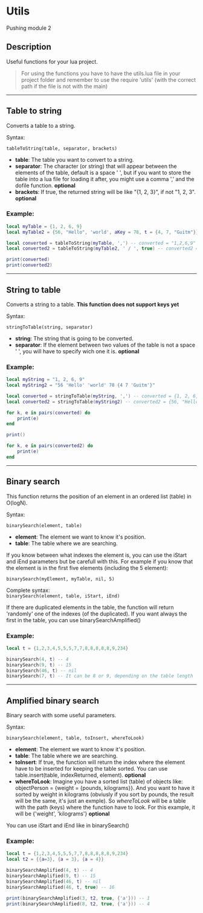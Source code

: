 # Utils

Pushing module 2

## Description

Useful functions for your lua project.

> For using the functions you have to have the utils.lua file in your project folder and remember to use the require 'utils' (with the correct path if the file is not with the main)

---

## Table to string

Converts a table to a string.  

Syntax:

```tableToString(table, separator, brackets)```

* **table**: The table you want to convert to a string.
* **separator**: The character (or string) that will appear between the elements of the table, default is a space ' ', but if you want to store the table into a lua file for loading it after, you might use a comma ',' and the dofile function. **optional**
* **brackets**: If true, the returned string will be like "{1, 2, 3}", if not "1, 2, 3". **optional**

### Example:

```lua
local myTable = {1, 2, 6, 9}
local myTable2 = {56, "Hello", 'world', aKey = 78, t = {4, 7, "Guitm"}}

local converted = tableToString(myTable, ',') -- converted = "1,2,6,9"
local converted2 = tableToString(myTable2, ' / ', true) -- converted2 = "{56 / "Hello" / "world" / aKey=78 / t={4 / 7 / "Guitm"}}"

print(converted)
print(converted2)
```

---

## String to table

Converts a string to a table. **This function does not support keys yet**

Syntax:

```stringToTable(string, separator)```

* **string**: The string that is going to be converted.
* **separator**: If the element between two values of the table is not a space ' ', you will have to specify wich one it is. **optional**

### Example:

```lua
local myString = "1, 2, 6, 9"
local myString2 = "56 'Hello' 'world' 78 {4 7 'Guitm'}"

local converted = stringToTable(myString, ',') -- converted = {1, 2, 6, 9}
local converted2 = stringToTable(myString2) -- converted2 = {56, "Hello", "world", 78, {4, 7, "Guitm"}}

for k, e in pairs(converted) do
	print(e)
end

print()

for k, e in pairs(converted2) do
	print(e)
end
```

---

## Binary search

This function returns the position of an element in an ordered list (table) in O(logN).  

Syntax:

```binarySearch(element, table)```

* **element**: The element we want to know it's position.
* **table**: The table where we are searching.

If you know between what indexes the element is, you can use the iStart and iEnd parameters but be carefull with this. For example if you know that the element is
in the first five elements (including the 5 element):

```binarySearch(myElement, myTable, nil, 5)```

Complete syntax:  
```binarySearch(element, table, iStart, iEnd)```

If there are duplicated elements in the table, the function will return 'randomly' one of the indexes (of the duplicated). If you want always the first in the table, you can use binarySearchAmplified()

### Example:

```lua
local t = {1,2,3,4,5,5,5,7,7,8,8,8,8,8,9,234}

binarySearch(4, t) -- 4
binarySearch(9, t) -- 15
binarySearch(46, t) -- nil
binarySearch(7, t) -- It can be 8 or 9, depending on the table length

```

---

## Amplified binary search

Binary search with some useful parameters. 

Syntax:

```binarySearch(element, table, toInsert, whereToLook)```

* **element**: The element we want to know it's position.
* **table**: The table where we are searching.
* **toInsert**: If true, the function will return the index where the element have to be inserted for keeping the table sorted. You can use table.insert(table, indexReturned, element). **optional**
* **whereToLook**: Imagine you have a sorted list (table) of objects like: objectPerson = {weight = {pounds, kilograms}}. And you want to have it sorted by weight in kilograms (obviusly if you sort by pounds, the result will be the same, it's just an exmple). So *whereToLook* will be a table with the path (keys) where the function have to look. For this example, it will be {'weight', 'kilograms'} **optional**

You can use iStart and iEnd like in binarySearch()

### Example:

```lua
local t = {1,2,3,4,5,5,5,7,7,8,8,8,8,8,9,234}
local t2 = {{a=3}, {a = 3}, {a = 4}}

binarySearchAmplified(4, t) -- 4
binarySearchAmplified(9, t) -- 15
binarySearchAmplified(46, t) -- nil
binarySearchAmplified(46, t, true) -- 16

print(binarySearchAmplified(3, t2, true, {'a'})) -- 1
print(binarySearchAmplified(8, t2, true, {'a'})) -- 4

```

